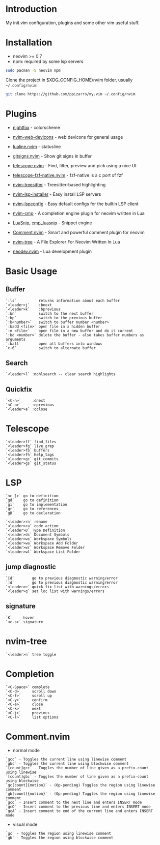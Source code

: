 # Introduction

My init.vim configuration, plugins and some other vim useful stuff.

# Installation

- neovim >= 0.7
- npm: required by some lsp servers

```bash
sudo pacman -S neovim npm
```

Clone the project in $XDG_CONFIG_HOME/nvim folder, usually `~/.config/nvim`:

```bash
git clone https://github.com/ppizarro/my.vim ~/.config/nvim
```

# Plugins

- [nightfox](https://github.com/EdenEast/nightfox.nvim) - colorscheme
- [nvim-web-devicons](https://github.com/kyazdani42/nvim-web-devicons) - web devicons for general usage
- [lualine.nvim](https://github.com/hoob3rt/lualine.nvim) - statusline

- [gitsigns.nvim](https://github.com/lewis6991/gitsigns.nvim) - Show git signs in buffer

- [telescope.nvim](https://github.com/nvim-lua/telescope.nvim) - Find, filter, preview and pick using a nice UI
- [telescope-fzf-native.nvim](https://github.com/nvim-telescope/telescope-fzf-native.nvim) - fzf-native is a c port of fzf 

- [nvim-treesitter](https://github.com/nvim-treesitter/nvim-treesitter) - Treesitter-based highlighting 

- [nvim-lsp-installer](https://github.com/williamboman/nvim-lsp-installer) - Easy install LSP servers
- [nvim-lspconfig](https://github.com/neovim/nvim-lspconfig) - Easy default configs for the builtin LSP client

- [nvim-cmp](https://github.com/hrsh7th/nvim-cmp) - A completion engine plugin for neovim written in Lua
- [LuaSnip](https://github.com/L3MON4D3/LuaSnip), [cmp_luasnip](https://github.com/saadparwaiz1/cmp_luasnip) - Snippet engine

- [Comment.nvim](https://github.com/numToStr/Comment.nvim) - Smart and powerful comment plugin for neovim

- [nvim-tree](https://github.com/kyazdani42/nvim-tree.lua) - A File Explorer For Neovim Written In Lua 

- [neodev.nvim](https://github.com/folke/neodev.nvim) - Lua development plugin

# Basic Usage

## Buffer
```help
`:ls`          returns information about each buffer
`<leader>j`    :bnext
`<leader>k`    :bprevious
`:bn`          switch to the next buffer
`:bp`          switch to the previous buffer
`:b<number>`   switch to buffer number <number>
`:badd <file>` open file in a hidden buffer
`:e <file>`    open file in a new buffer and do it current
`:bd <number>` delete the buffer - also takes buffer numbers as arguments
`:ball`        open all buffers into windows
`c-6`          switch to alternate buffer
```

## Search
```help
`<leader>l` :nohlsearch -- clear search highlights
```

## Quickfix
```help
`<C-n>`     :cnext
`<C-p>`     :cprevious
`<leader>a` :cclose
```

# Telescope
```help
`<leader>ff` find_files
`<leader>fg` live_grep
`<leader>fb` buffers
`<leader>fh` help_tags
`<leader>gc` git_commits
`<leader>gs` git_status
```

# LSP
```help
`<c-]>` go to definition
`gd`    go to definition
`gi`    go to implementation
`gr`    go to references
`gD`    go to declaration

`<leader>rn` rename
`<leader>ca` code action
`<leader>D` Type Definition
`<leader>ds` Document Symbols
`<leader>ws` Workspace Symbols
`<leader>wa` Workspace Add Folder
`<leader>wr` Workspace Remove Folder
`<leader>wl` Workspace List Folder
```

## jump diagnostic
```help
`[d`        go to previous diagnostic warning/error
`]d`        go to previous diagnostic warning/error
`<leader>e` quick fix list with warnings/errors
`<leader>q` set loc list with warnings/errors
```

## signature
```help
`K`     hover
`<c-s>` signature
```

# nvim-tree
```help
`<leader>n` tree toggle
```

# Completion
```help
`<C-Space>` complete
`<C-d>`     scroll down
`<C-f>`     scroll up
`<C-y>`     confirm
`<C-e>`     close
`<C-k>`     next
`<C-j>`     previous
`<C-l>`     list options
```

# Comment.nvim
 - normal mode

```help
`gcc` - Toggles the current line using linewise comment
`gbc` - Toggles the current line using blockwise comment
`[count]gcc` - Toggles the number of line given as a prefix-count using linewise
`[count]gbc` - Toggles the number of line given as a prefix-count using blockwise
`gc[count]{motion}` - (Op-pending) Toggles the region using linewise comment
`gb[count]{motion}` - (Op-pending) Toggles the region using linewise comment
`gco` - Insert comment to the next line and enters INSERT mode
`gcO` - Insert comment to the previous line and enters INSERT mode
`gcA` - Insert comment to end of the current line and enters INSERT mode
```

 - visual mode
```help
`gc` - Toggles the region using linewise comment
`gb` - Toggles the region using blockwise comment
```

